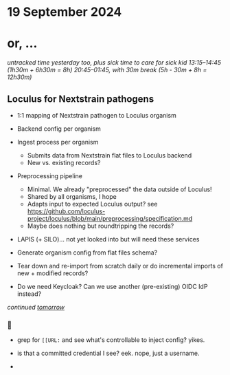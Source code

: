 # 19 September 2024
# or, …

_untracked time yesterday too, plus sick time to care for sick kid_
_13:15–14:45 (1h30m + 6h30m = 8h)_
_20:45–01:45, with 30m break (5h - 30m + 8h = 12h30m)_


## Loculus for Nextstrain pathogens

- 1:1 mapping of Nextstrain pathogen to Loculus organism

- Backend config per organism

- Ingest process per organism
  - Submits data from Nextstrain flat files to Loculus backend
  - New vs. existing records?

- Preprocessing pipeline
  - Minimal. We already "preprocessed" the data outside of Loculus!
  - Shared by all organisms, I hope
  - Adapts input to expected Loculus output?
    see <https://github.com/loculus-project/loculus/blob/main/preprocessing/specification.md>
  - Maybe does nothing but roundtripping the records?

- LAPIS (+ SILO)… not yet looked into but will need these services

- Generate organism config from flat files schema?
- Tear down and re-import from scratch daily or do incremental imports of new + modified records?

- Do we need Keycloak?  Can we use another (pre-existing) OIDC IdP instead?

_continued [tomorrow](2024-09-20.md)_


### 👀

- grep for `[[URL:` and see what's controllable to inject config? yikes.

- is that a committed credential I see? eek.
  nope, just a username.
- 
